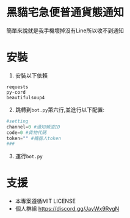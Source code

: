 # 黑貓宅急便普通貨態通知


簡單來說就是我手機壞掉沒有Line所以收不到通知

# 安裝
1. 安裝以下依賴
```
requests
py-cord
beautifulsoup4
```
2. 跳轉到`bot.py`第六行,並進行以下配置:
```py
#setting
channel=0 #通知頻道ID
code=0 #貨物代碼
token="" #機器人token
###
```
3. 運行`bot.py`

# 支援
- 本專案遵循MIT LICENSE<br>
- 個人群組 https://discord.gg/JayWx9RygN
